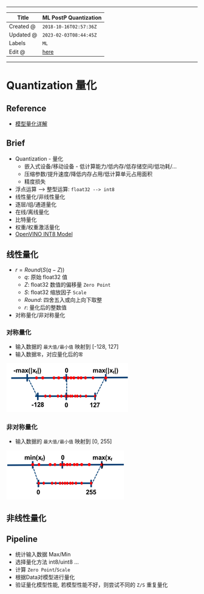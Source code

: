 -----

| Title     | ML PostP Quantization                                 |
| --------- | ----------------------------------------------------- |
| Created @ | `2018-10-16T02:57:36Z`                                |
| Updated @ | `2023-02-03T08:44:45Z`                                |
| Labels    | `ML`                                                  |
| Edit @    | [here](https://github.com/junxnone/aiwiki/issues/312) |

-----

# Quantization 量化

## Reference

  - [模型量化详解](https://blog.csdn.net/WZZ18191171661/article/details/103332338)

## Brief

  - Quantization - 量化
      - 嵌入式设备/移动设备 - 低计算能力/低内存/低存储空间/低功耗/...
      - 压缩参数/提升速度/降低内存占用/低计算单元占用面积
      - 精度损失
  - 浮点运算 --\> 整型运算: `float32 --> int8`
  - 线性量化/非线性量化
  - 逐层/组/通道量化
  - 在线/离线量化
  - 比特量化
  - 权重/权重激活量化
  - [OpenVINO INT8 Model](/OpenVINO_INT8_Model)

## 线性量化

  - $r = Round(S(q-Z))$
      - $q$: 原始 float32 值
      - $Z$: float32 数值的偏移量 `Zero Point`
      - $S$: float32 缩放因子 `Scale`
      - $Round$: 四舍五入或向上向下取整
      - $r$: 量化后的整数值
  - 对称量化/非对称量化

### 对称量化

  - 输入数据的 `最大值/最小值` 映射到 \[-128, 127\]
  - 输入数据`零`，对应量化后的`零`

![image](media/aa080e7fa775d1d267173baafcb58786fa47792c.png)

### 非对称量化

  - 输入数据的 `最大值/最小值` 映射到 \[0, 255\]

![image](media/aa4318df3cbf3d5efe079680f93ad13688e914b5.png)

## 非线性量化

## Pipeline

  - 统计输入数据 Max/Min
  - 选择量化方法 int8/uint8 ...
  - 计算 `Zero Point`/`Scale`
  - 根据Data对模型进行量化
  - 验证量化模型性能, 若模型性能不好，则尝试不同的 `Z/S` 重复量化
